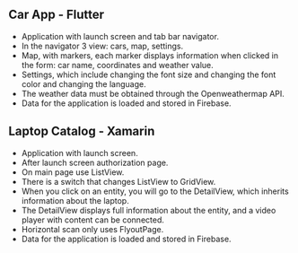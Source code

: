 ## Car App - Flutter

- Application with launch screen and tab bar navigator. 
- In the navigator 3 view: cars, map, settings. 
- Map, with markers, each marker displays information when clicked in the form: car name, coordinates and weather value.
- Settings, which include changing the font size and changing the font color and changing the language.
- The weather data must be obtained through the Openweathermap API.
- Data for the application is loaded and stored in Firebase.

## Laptop Catalog - Xamarin

- Application with launch screen. 
- After launch screen authorization page.
- On main page use ListView.
- There is a switch that changes ListView to GridView.
- When you click on an entity, you will go to the DetailView, which inherits information about the laptop.
- The DetailView displays full information about the entity, and a video player with content can be connected.
- Horizontal scan only uses FlyoutPage.
- Data for the application is loaded and stored in Firebase.
